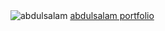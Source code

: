 
<img src="https://user-images.githubusercontent.com/35931165/56092607-74ed0b80-5ebe-11e9-88e9-9ac160ae7f9d.jpg" title="abdulsalam">
<a href="https://github.com/abdulsalamalmahdi/HYF-javascript1target" target ="-blank"> abdulsalam portfolio</a>

